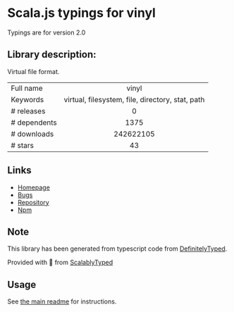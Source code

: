 
# Scala.js typings for vinyl

Typings are for version 2.0

## Library description:
Virtual file format.

|                    |                 |
| ------------------ | :-------------: |
| Full name          | vinyl |
| Keywords           | virtual, filesystem, file, directory, stat, path |
| # releases         | 0 |
| # dependents       | 1375 |
| # downloads        | 242622105 |
| # stars            | 43 |

## Links
- [Homepage](https://github.com/gulpjs/vinyl#readme)
- [Bugs](https://github.com/gulpjs/vinyl/issues)
- [Repository](https://github.com/gulpjs/vinyl)
- [Npm](https://www.npmjs.com/package/vinyl)
    


## Note
This library has been generated from typescript code from [DefinitelyTyped](https://definitelytyped.org).

Provided with :purple_heart: from [ScalablyTyped](https://github.com/oyvindberg/ScalablyTyped)

## Usage
See [the main readme](../../readme.md) for instructions.


